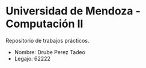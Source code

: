 # Universidad de Mendoza - Computación II

Repositorio de trabajos prácticos.

- Nombre: Drube Perez Tadeo
- Legajo: 62222